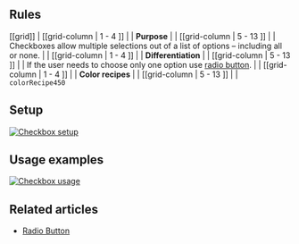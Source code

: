 ## Rules

[[grid]]
| [[grid-column | 1 - 4 ]]
| | **Purpose**
|
| [[grid-column | 5 - 13 ]]
| |  Checkboxes allow multiple selections out of a list of options – including all or none.
|
| [[grid-column | 1 - 4 ]]
| | **Differentiation**
|
| [[grid-column | 5 - 13 ]]
| |  If the user needs to choose only one option use [radio button](/pattern/radio-button?core-components-enabled=true&styleguide-components-enabled=true).
|
| [[grid-column | 1 - 4 ]]
| | **Color recipes**
|
| [[grid-column | 5 - 13 ]]
| |  `colorRecipe450`

## Setup

[![Checkbox setup](/api/static/documentation/components/checkbox/checkbox_setup.png)](/api/static/documentation/components/checkbox/checkbox_setup.png)

## Usage examples

[![Checkbox usage](/api/static/documentation/components/checkbox/checkbox_usage.png)](/api/static/documentation/components/checkbox/checkbox_usage.png)

## Related articles

- [Radio Button](/pattern/radio-button?styleguide-components-enabled=true&react--core-components-enabled=true)
